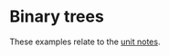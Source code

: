 # Binary trees

These examples relate to the [unit notes](https://www.cs.dartmouth.edu/~cs50/Lectures/units/trees).
